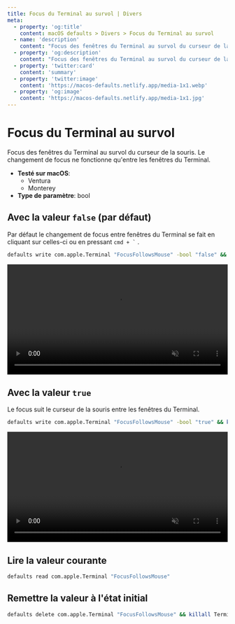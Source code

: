 ```yaml
---
title: Focus du Terminal au survol | Divers
meta:
  - property: 'og:title'
    content: macOS defaults > Divers > Focus du Terminal au survol
  - name: 'description'
    content: "Focus des fenêtres du Terminal au survol du curseur de la souris.\nLe changement de focus ne fonctionne qu'entre les fenêtres du Terminal.\n"
  - property: 'og:description'
    content: "Focus des fenêtres du Terminal au survol du curseur de la souris.\nLe changement de focus ne fonctionne qu'entre les fenêtres du Terminal.\n"
  - property: 'twitter:card'
    content: 'summary'
  - property: 'twitter:image'
    content: 'https://macos-defaults.netlify.app/media-1x1.webp'
  - property: 'og:image'
    content: 'https://macos-defaults.netlify.app/media-1x1.jpg'
---
```


# Focus du Terminal au survol

Focus des fenêtres du Terminal au survol du curseur de la souris.
Le changement de focus ne fonctionne qu'entre les fenêtres du Terminal.

<!-- break lists -->

- **Testé sur macOS**:
  - Ventura
  - Monterey
- **Type de paramètre**: bool

## Avec la valeur `false` (par défaut)

Par défaut le changement de focus entre fenêtres du Terminal se fait en cliquant sur celles-ci ou en pressant
<code>cmd + `</code> .

```bash
defaults write com.apple.Terminal "FocusFollowsMouse" -bool "false" && killall Terminal
```

<video autoplay loop muted playsinline width="739" height="416" style="max-width: 100%; height: auto">
  <source src="../../misc/images/FocusFollowsMouse/false.mp4" type="video/mp4">
  Exemple avec la valeur false
</video>

## Avec la valeur `true`

Le focus suit le curseur de la souris entre les fenêtres du Terminal.

```bash
defaults write com.apple.Terminal "FocusFollowsMouse" -bool "true" && killall Terminal
```

<video autoplay loop muted playsinline width="739" height="416" style="max-width: 100%; height: auto">
  <source src="../../misc/images/FocusFollowsMouse/true.mp4" type="video/mp4">
  Exemple avec la valeur true
</video>

## Lire la valeur courante

```bash
defaults read com.apple.Terminal "FocusFollowsMouse"
```

## Remettre la valeur à l'état initial

```bash
defaults delete com.apple.Terminal "FocusFollowsMouse" && killall Terminal
```
